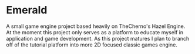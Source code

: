 # Emerald
A small game engine project based heavily on TheCherno's Hazel Engine.
At the moment this project only serves as a platform to educate myself in application and game development.
As this project matures I plan to branch off of the tutorial platform into more 2D focused classic games engine.
